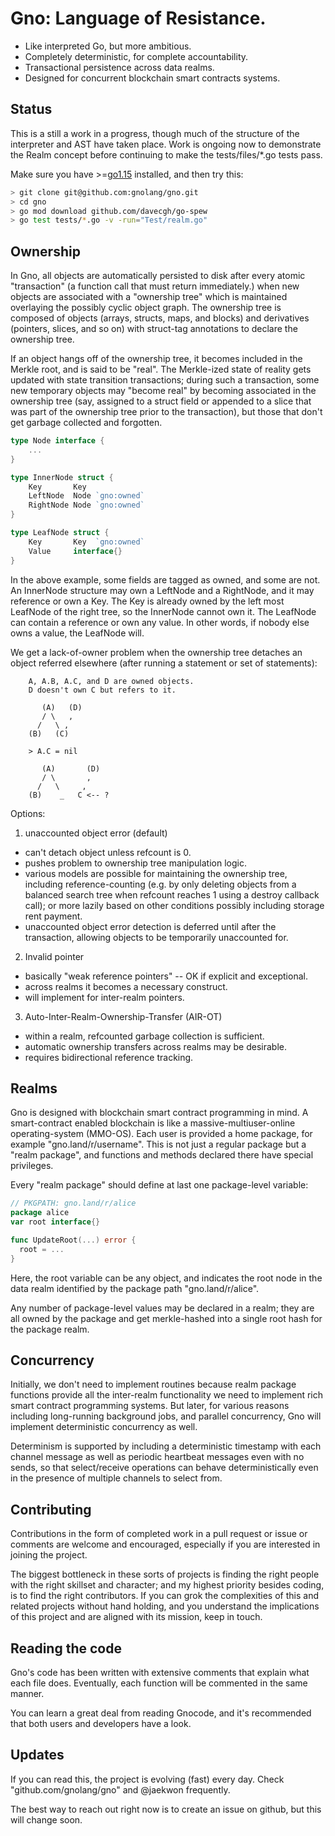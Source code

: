 # Gno: Language of Resistance.

 * Like interpreted Go, but more ambitious.
 * Completely deterministic, for complete accountability.
 * Transactional persistence across data realms.
 * Designed for concurrent blockchain smart contracts systems.
 
## Status

This is a still a work in a progress, though much of the structure of the interpreter
and AST have taken place.  Work is ongoing now to demonstrate the Realm concept before
continuing to make the tests/files/\*.go tests pass.

Make sure you have >=[go1.15](https://golang.org/doc/install) installed, and then try this: 

```bash
> git clone git@github.com:gnolang/gno.git
> cd gno
> go mod download github.com/davecgh/go-spew
> go test tests/*.go -v -run="Test/realm.go"
```

## Ownership 

In Gno, all objects are automatically persisted to disk after every atomic
"transaction" (a function call that must return immediately.) when new objects
are associated with a "ownership tree" which is maintained overlaying the
possibly cyclic object graph.  The ownership tree is composed of objects
(arrays, structs, maps, and blocks) and derivatives (pointers, slices, and so
on) with struct-tag annotations to declare the ownership tree.

If an object hangs off of the ownership tree, it becomes included in the Merkle
root, and is said to be "real".  The Merkle-ized state of reality gets updated
with state transition transactions; during such a transaction, some new
temporary objects may "become real" by becoming associated in the ownership
tree (say, assigned to a struct field or appended to a slice that was part of
the ownership tree prior to the transaction), but those that don't get garbage
collected and forgotten.

```go
type Node interface {
    ...
}

type InnerNode struct {
	Key       Key
	LeftNode  Node `gno:owned`
	RightNode Node `gno:owned`
}

type LeafNode struct {
	Key       Key  `gno:owned`
	Value     interface{}
}
```

In the above example, some fields are tagged as owned, and some are not.  An
InnerNode structure may own a LeftNode and a RightNode, and it may reference or
own a Key.  The Key is already owned by the left most LeafNode of the right
tree, so the InnerNode cannot own it.  The LeafNode can contain a reference or
own any value.  In other words, if nobody else owns a value, the LeafNode will.

We get a lack-of-owner problem when the ownership tree detaches an object
referred elsewhere (after running a statement or set of statements):

```
    A, A.B, A.C, and D are owned objects.
    D doesn't own C but refers to it.

	   (A)   (D)
	   / \   ,
	  /   \ ,
	(B)   (C)

    > A.C = nil

	   (A)       (D)
	   / \       ,
	  /   \     ,
	(B)    _   C <-- ?
```

Options:

 1. unaccounted object error (default)
   - can't detach object unless refcount is 0.
   - pushes problem to ownership tree manipulation logic.
   - various models are possible for maintaining the ownership tree, including
     reference-counting (e.g. by only deleting objects from a balanced search
tree when refcount reaches 1 using a destroy callback call); or more lazily
based on other conditions possibly including storage rent payment.
   - unaccounted object error detection is deferred until after the
     transaction, allowing objects to be temporarily unaccounted for.

 2. Invalid pointer
   - basically "weak reference pointers" -- OK if explicit and exceptional.
   - across realms it becomes a necessary construct.
   - will implement for inter-realm pointers.

 3. Auto-Inter-Realm-Ownership-Transfer (AIR-OT)
   - within a realm, refcounted garbage collection is sufficient.
   - automatic ownership transfers across realms may be desirable.
   - requires bidirectional reference tracking.

## Realms

Gno is designed with blockchain smart contract programming in mind.  A
smart-contract enabled blockchain is like a massive-multiuser-online
operating-system (MMO-OS). Each user is provided a home package, for example
"gno.land/r/username". This is not just a regular package but a "realm
package", and functions and methods declared there have special privileges.

Every "realm package" should define at last one package-level variable:

```go
// PKGPATH: gno.land/r/alice
package alice
var root interface{}

func UpdateRoot(...) error {
  root = ...
}
```

Here, the root variable can be any object, and indicates the root node in
the data realm identified by the package path "gno.land/r/alice".

Any number of package-level values may be declared in a realm; they are
all owned by the package and get merkle-hashed into a single root hash for
the package realm.

## Concurrency

Initially, we don't need to implement routines because realm package functions
provide all the inter-realm functionality we need to implement rich smart
contract programming systems.  But later, for various reasons including
long-running background jobs, and parallel concurrency, Gno will implement
deterministic concurrency as well.

Determinism is supported by including a deterministic timestamp with each
channel message as well as periodic heartbeat messages even with no sends, so
that select/receive operations can behave deterministically even in the
presence of multiple channels to select from.

## Contributing

Contributions in the form of completed work in a pull request or issue
or comments are welcome and encouraged, especially if you are interested
in joining the project.

The biggest bottleneck in these sorts of projects is finding the right people
with the right skillset and character; and my highest priority besides coding,
is to find the right contributors.  If you can grok the complexities of this
and related projects without hand holding, and you understand the implications
of this project and are aligned with its mission, keep in touch.

## Reading the code

Gno's code has been written with extensive comments that explain what each 
file does. Eventually, each function will be commented in the same manner. 

You can learn a great deal from reading Gnocode, and it's recommended that
both users and developers have a look. 

## Updates

If you can read this, the project is evolving (fast) every day.  Check
"github.com/gnolang/gno" and @jaekwon frequently.

The best way to reach out right now is to create an issue on github, but this
will change soon.
